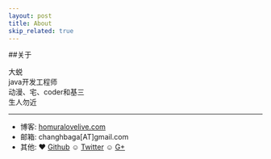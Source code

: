 ```yaml
---
layout: post
title: About
skip_related: true
---
```


##关于  

大蜕  
java开发工程师    
动漫、宅、coder和基三  
生人勿近 

---
* 博客: [homuralovelive.com](http://homuralovelive.com)
* 邮箱: changhbaga[AT]gmail.com
* 其他: ♥ [Github](http://github.com/sddtc) ☺ [Twitter](http://twitter.com/sddtc_) ☺ [G+](https://plus.google.com/u/0/112768245818888919813)
